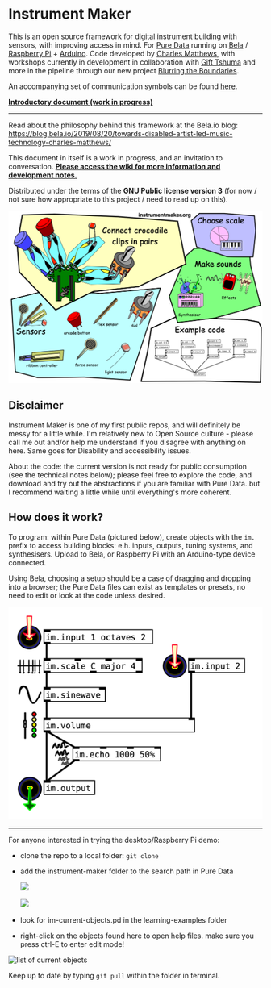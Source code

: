 # Instrument Maker

This is an open source framework for digital instrument building with sensors, with improving access in mind. For [Pure Data](http://puredata.info/) running on [Bela](http://bela.io) / [Raspberry Pi](https://www.raspberrypi.org/) + [Arduino](https://www.arduino.cc/).  Code developed by [Charles Matthews](http://ardisson.net/), with workshops currently in development in collaboration with [Gift Tshuma](http://www.utchoir.com/) and more in the pipeline through our new project [Blurring the Boundaries](http://www.blurringtheboundaries.org/).  

An accompanying set of communication symbols can be found [here](https://instrumentmaker.org/instrument-maker-symbols).

<!--Some rough documentation is being generated here: <https://instrumentmaker.org/im-reference/>.-->

[**Introductory document (work in progress)**](https://github.com/matthewscharles/instrument-maker) 

---

Read about the philosophy behind this framework at the Bela.io blog: <https://blog.bela.io/2019/08/20/towards-disabled-artist-led-music-technology-charles-matthews/>

This document in itself is a work in progress, and an invitation to conversation.  [**Please access the wiki for more information and development notes.**](https://github.com/matthewscharles/instrument-maker/wiki)  

Distributed under the terms of the **GNU Public license version 3** (for now  / not sure how appropriate to this project / need to read up on this).

![A diagram illustrating different aspects of the instrument maker framework: sensors, scales, effects, and code.](documentation/im-sensors.png)

## Disclaimer

Instrument Maker is one of my first public repos, and will definitely be messy for a little while. I'm relatively new to Open Source culture - please call me out and/or help me understand if you disagree with anything on here.  Same goes for Disability and accessibility issues. 

About the code: the current version is not ready for public consumption (see the technical notes below); please feel free to explore the code, and download and try out the abstractions if you are familiar with Pure Data..but I recommend waiting a little while until everything's more coherent.

## How does it work?

To program: within Pure Data (pictured below), create objects with the `im.` prefix to access building blocks: e.h. inputs, outputs, tuning systems, and synthesisers. Upload to Bela, or Raspberry Pi with an Arduino-type device connected.  

Using Bela, choosing a setup should be a case of dragging and dropping into a browser; the Pure Data files can exist as templates or presets, no need to edit or look at the code unless desired.

![This is a screenshot of the Instrument Maker objects in Pure Data. It shows a white screen, featuring minimal outlined boxes with black connecting lines. The boxes are labelled: input, scale, sinewave, volume, and they are connected to further boxes labelled echo and output. The lines are drawn from the top, through each of the boxes in various inlets and outlets, into a box labelled output.](documentation/im-scale.png)

<!--An accompanying hardware component is currently under development, which adds crocodile clip access to the Bela platform.-->

<!--![A Bela mini device with shield attached: these feature white connectors to accomodate plug-in sensors, and metallic circles with crocodile clips](documentation/dmlab-im.jpg)-->

----

For anyone interested in trying the desktop/Raspberry Pi demo:

- clone the repo to a local folder: `git clone` 

- add the instrument-maker folder to the search path in Pure Data

  ![](/Users/cm/Documents/GitHub/instrument-maker/documentation/add-path.png)

  ![](/Users/cm/Documents/GitHub/instrument-maker/documentation/add-path2.png)

- look for im-current-objects.pd in the learning-examples folder

- right-click on the objects found here to open help files.  make sure you press ctrl-E to enter edit mode!

![list of current objects](/Users/cm/Documents/GitHub/instrument-maker/documentation/current-objects-pd.png)



Keep up to date by typing `git pull` within the folder in terminal.